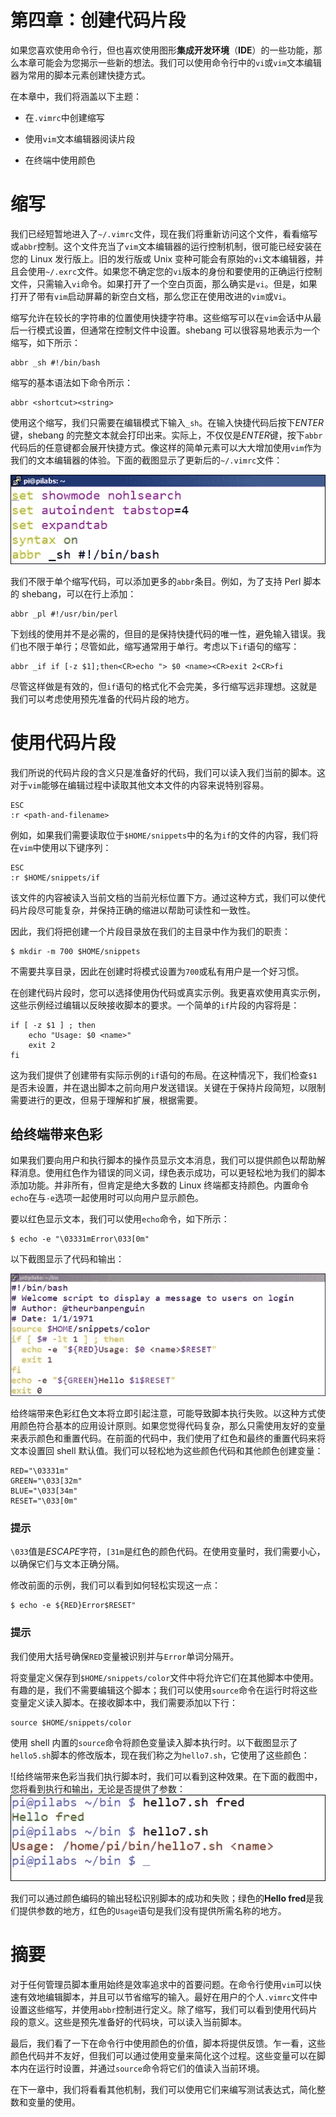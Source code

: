 # 第四章：创建代码片段

如果您喜欢使用命令行，但也喜欢使用图形**集成开发环境**（**IDE**）的一些功能，那么本章可能会为您揭示一些新的想法。我们可以使用命令行中的`vi`或`vim`文本编辑器为常用的脚本元素创建快捷方式。

在本章中，我们将涵盖以下主题：

+   在`.vimrc`中创建缩写

+   使用`vim`文本编辑器阅读片段

+   在终端中使用颜色

# 缩写

我们已经短暂地进入了`~/.vimrc`文件，现在我们将重新访问这个文件，看看缩写或`abbr`控制。这个文件充当了`vim`文本编辑器的运行控制机制，很可能已经安装在您的 Linux 发行版上。旧的发行版或 Unix 变种可能会有原始的`vi`文本编辑器，并且会使用`~/.exrc`文件。如果您不确定您的`vi`版本的身份和要使用的正确运行控制文件，只需输入`vi`命令。如果打开了一个空白页面，那么确实是`vi`。但是，如果打开了带有`vim`启动屏幕的新空白文档，那么您正在使用改进的`vim`或`Vi`。

缩写允许在较长的字符串的位置使用快捷字符串。这些缩写可以在`vim`会话中从最后一行模式设置，但通常在控制文件中设置。shebang 可以很容易地表示为一个缩写，如下所示：

```
abbr _sh #!/bin/bash
```

缩写的基本语法如下命令所示：

```
abbr <shortcut><string>
```

使用这个缩写，我们只需要在编辑模式下输入`_sh`。在输入快捷代码后按下*ENTER*键，shebang 的完整文本就会打印出来。实际上，不仅仅是*ENTER*键，按下`abbr`代码后的任意键都会展开快捷方式。像这样的简单元素可以大大增加使用`vim`作为我们的文本编辑器的体验。下面的截图显示了更新后的`~/.vimrc`文件：

![Abbreviations](img/00039.jpeg)

我们不限于单个缩写代码，可以添加更多的`abbr`条目。例如，为了支持 Perl 脚本的 shebang，可以在行上添加：

```
abbr _pl #!/usr/bin/perl
```

下划线的使用并不是必需的，但目的是保持快捷代码的唯一性，避免输入错误。我们也不限于单行；尽管如此，缩写通常用于单行。考虑以下`if`语句的缩写：

```
abbr _if if [-z $1];then<CR>echo "> $0 <name><CR>exit 2<CR>fi
```

尽管这样做是有效的，但`if`语句的格式化不会完美，多行缩写远非理想。这就是我们可以考虑使用预先准备的代码片段的地方。

# 使用代码片段

我们所说的代码片段的含义只是准备好的代码，我们可以读入我们当前的脚本。这对于`vim`能够在编辑过程中读取其他文本文件的内容来说特别容易。

```
ESC
:r <path-and-filename>
```

例如，如果我们需要读取位于`$HOME/snippets`中的名为`if`的文件的内容，我们将在`vim`中使用以下键序列：

```
ESC
:r $HOME/snippets/if
```

该文件的内容被读入当前文档的当前光标位置下方。通过这种方式，我们可以使代码片段尽可能复杂，并保持正确的缩进以帮助可读性和一致性。

因此，我们将把创建一个片段目录放在我们的主目录中作为我们的职责：

```
$ mkdir -m 700 $HOME/snippets

```

不需要共享目录，因此在创建时将模式设置为`700`或私有用户是一个好习惯。

在创建代码片段时，您可以选择使用伪代码或真实示例。我更喜欢使用真实示例，这些示例经过编辑以反映接收脚本的要求。一个简单的`if`片段的内容将是：

```
if [ -z $1 ] ; then
    echo "Usage: $0 <name>"
    exit 2
fi
```

这为我们提供了创建带有实际示例的`if`语句的布局。在这种情况下，我们检查`$1`是否未设置，并在退出脚本之前向用户发送错误。关键在于保持片段简短，以限制需要进行的更改，但易于理解和扩展，根据需要。

## 给终端带来色彩

如果我们要向用户和执行脚本的操作员显示文本消息，我们可以提供颜色以帮助解释消息。使用红色作为错误的同义词，绿色表示成功，可以更轻松地为我们的脚本添加功能。并非所有，但肯定是绝大多数的 Linux 终端都支持颜色。内置命令`echo`在与`-e`选项一起使用时可以向用户显示颜色。

要以红色显示文本，我们可以使用`echo`命令，如下所示：

```
$ echo -e "\03331mError\033[0m"

```

以下截图显示了代码和输出：

![](img/00041.jpeg)
    
给终端带来色彩红色文本将立即引起注意，可能导致脚本执行失败。以这种方式使用颜色符合基本的应用设计原则。如果您觉得代码复杂，那么只需使用友好的变量来表示颜色和重置代码。在前面的代码中，我们使用了红色和最终的重置代码来将文本设置回 shell 默认值。我们可以轻松地为这些颜色代码和其他颜色创建变量：

```
RED="\03331m"
GREEN="\033[32m"
BLUE="\033[34m"
RESET="\033[0m"
```

### 提示

`\033`值是*ESCAPE*字符，`[31m`是红色的颜色代码。在使用变量时，我们需要小心，以确保它们与文本正确分隔。

修改前面的示例，我们可以看到如何轻松实现这一点：

```
$ echo -e ${RED}Error$RESET"
```

### 提示

我们使用大括号确保`RED`变量被识别并与`Error`单词分隔开。

将变量定义保存到`$HOME/snippets/color`文件中将允许它们在其他脚本中使用。有趣的是，我们不需要编辑这个脚本；我们可以使用`source`命令在运行时将这些变量定义读入脚本。在接收脚本中，我们需要添加以下行：

```
source $HOME/snippets/color
```

使用 shell 内置的`source`命令将颜色变量读入脚本执行时。以下截图显示了`hello5.sh`脚本的修改版本，现在我们称之为`hello7.sh`，它使用了这些颜色：

![给终端带来色彩当我们执行脚本时，我们可以看到这种效果。在下面的截图中，您将看到执行和输出，无论是否提供了参数：![给终端带来色彩](img/00042.jpeg)

我们可以通过颜色编码的输出轻松识别脚本的成功和失败；绿色的**Hello fred**是我们提供参数的地方，红色的`Usage`语句是我们没有提供所需名称的地方。

# 摘要

对于任何管理员脚本重用始终是效率追求中的首要问题。在命令行使用`vim`可以快速有效地编辑脚本，并且可以节省缩写的输入。最好在用户的个人`.vimrc`文件中设置这些缩写，并使用`abbr`控制进行定义。除了缩写，我们可以看到使用代码片段的意义。这些是预先准备好的代码块，可以读入当前脚本。

最后，我们看了一下在命令行中使用颜色的价值，脚本将提供反馈。乍一看，这些颜色代码并不友好，但我们可以通过使用变量来简化这个过程。这些变量可以在脚本内在运行时设置，并通过`source`命令将它们的值读入当前环境。

在下一章中，我们将看看其他机制，我们可以使用它们来编写测试表达式，简化整数和变量的使用。
